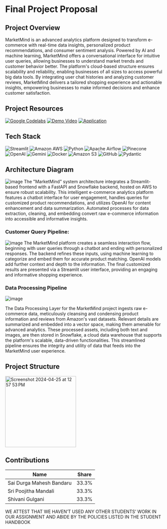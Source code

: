 # Final Project Proposal

## Project Overview
MarketMind is an advanced analytics platform designed to transform e-commerce with real-time data insights, personalized product recommendations, and consumer sentiment analysis. Powered by AI and machine learning, MarketMind offers a conversational interface for intuitive user queries, allowing businesses to understand market trends and customer behavior better. The platform's cloud-based structure ensures scalability and reliability, enabling businesses of all sizes to access powerful big data tools. By integrating user chat histories and analyzing customer reviews, MarketMind delivers a tailored shopping experience and actionable insights, empowering businesses to make informed decisions and enhance customer satisfaction.

## Project Resources
[![Google Codelabs](https://img.shields.io/badge/-Google%20Codelabs-blue?style=for-the-badge)](https://codelabs-preview.appspot.com/?file_id=1pRm59ElUkxoqgvT62tF9CEygV7fJEHx4JsTQossEerM#0)
[![Demo Video](https://img.shields.io/badge/-Demo%20Video-red?style=for-the-badge)](xxxx)
[![Application](https://img.shields.io/badge/-Application-yellow?style=for-the-badge)](xxxx)

## Tech Stack
![Streamlit](https://img.shields.io/badge/Streamlit-FF4B4B?style=for-the-badge&logo=streamlit&logoColor=white)
![Amazon AWS](https://img.shields.io/badge/Amazon_AWS-FF9900?style=for-the-badge&logo=amazon-aws&logoColor=white)
![Python](https://img.shields.io/badge/Python-4B8BBE?style=for-the-badge&logo=python&logoColor=yellow)
![Apache Airflow](https://img.shields.io/badge/Apache_Airflow-00A7E1?style=for-the-badge&logo=apache-airflow&logoColor=white)
![Pinecone](https://img.shields.io/badge/Pinecone-6558F5?style=for-the-badge&logo=pinecone&logoColor=white)
![OpenAI](https://img.shields.io/badge/OpenAI-412991?style=for-the-badge&logo=openai&logoColor=white)
![Gemini](https://img.shields.io/badge/Gemini-purple?style=for-the-badge)
![Docker](https://img.shields.io/badge/Docker-0db7ed?style=for-the-badge&logo=docker&logoColor=white)
![Amazon S3](https://img.shields.io/badge/Amazon_S3-F7CA18?style=for-the-badge&logo=amazon-s3&logoColor=white)
![GitHub](https://img.shields.io/badge/GitHub-100000?style=for-the-badge&logo=github&logoColor=white)
![Pydantic](https://img.shields.io/badge/Pydantic-2D9CDB?style=for-the-badge&logo=pydantic&logoColor=white)

## Architecture Diagram
![image](https://github.com/BigDataIA-Spring2024-Sec1-Team8/final-project-proposal/assets/114782541/8d90aa23-27e9-48d7-86b2-763036d65b23)
The "MarketMind" system architecture integrates a Streamlit-based frontend with a FastAPI and Snowflake backend, hosted on AWS to ensure robust scalability. This intelligent e-commerce analytics platform features a chatbot interface for user engagement, handles queries for customized product recommendations, and utilizes OpenAI for content enhancement and data summarization. Automated processes for data extraction, cleaning, and embedding convert raw e-commerce information into accessible and informative insights.

### Customer Query Pipeline:
![image](https://github.com/BigDataIA-Spring2024-Sec1-Team8/final-project-proposal/assets/114782541/dc45d4d2-c635-4cc2-be95-7d5a56181774)
The MarketMind platform creates a seamless interaction flow, beginning with user queries through a chatbot and ending with personalized responses. The backend refines these inputs, using machine learning to categorize and embed them for accurate product matching. OpenAI models add further context and depth to the information. The final customized results are presented via a Streamlit user interface, providing an engaging and informative shopping experience.

### Data Processing Pipeline
![image](https://github.com/BigDataIA-Spring2024-Sec1-Team8/final-project-proposal/assets/114782541/350ef92f-a813-4d72-a92b-c49c75034696)

The Data Processing Layer for the MarketMind project ingests raw e-commerce data, meticulously cleansing and condensing product information and reviews from Amazon's vast datasets. Relevant details are summarized and embedded into a vector space, making them amenable for advanced analytics. These processed assets, including both text and images, are then stored in Snowflake, a cloud data warehouse that supports the platform's scalable, data-driven functionalities. This streamlined pipeline ensures the integrity and utility of data that feeds into the MarketMind user experience.

## Project Structure

<img width="227" alt="Screenshot 2024-04-25 at 12 57 53 PM" src="https://github.com/BigDataIA-Spring2024-Sec1-Team8/MarketMind/assets/114782541/c5d3f2f3-4b1b-44eb-83ef-cfbde33762ac">

## Contributions
| Name                     | Share  |
|--------------------------|--------|
| Sai Durga Mahesh Bandaru | 33.3%  |
| Sri Poojitha Mandali     | 33.3%  |
| Shivani Gulgani          | 33.3%  |

WE ATTEST THAT WE HAVEN’T USED ANY OTHER STUDENTS’ WORK IN OUR ASSIGNMENT AND ABIDE BY THE POLICIES LISTED IN THE STUDENT HANDBOOK
